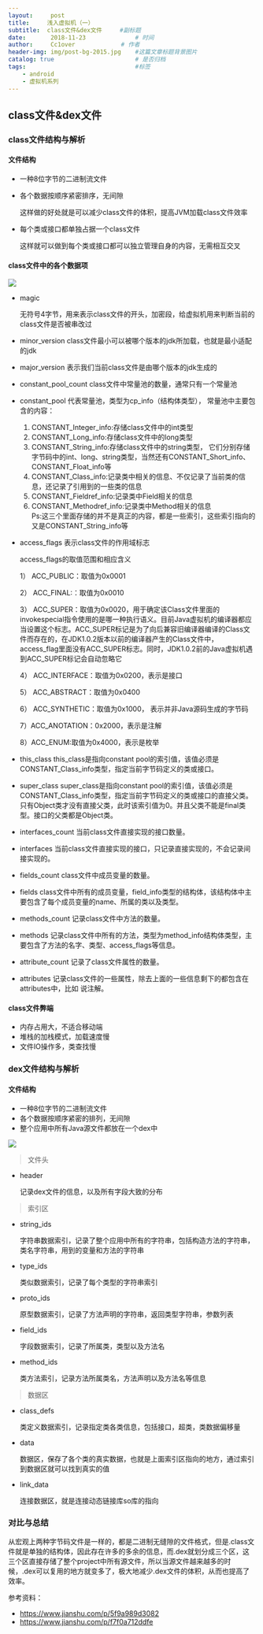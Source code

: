 ```yaml
---
layout:     post   				    
title:     浅入虚拟机（一）  				 
subtitle:  class文件&dex文件     #副标题
date:       2018-11-23			   	# 时间
author:     Cc1over				# 作者
header-img: img/post-bg-2015.jpg 	#这篇文章标题背景图片
catalog: true 						# 是否归档
tags:								#标签
    - android
    - 虚拟机系列
---
```


## class文件&dex文件

### class文件结构与解析

#### 文件结构

* 一种8位字节的二进制流文件

* 各个数据按顺序紧密排序，无间隙

  这样做的好处就是可以减少class文件的体积，提高JVM加载class文件效率

* 每个类或接口都单独占据一个class文件

  这样就可以做到每个类或接口都可以独立管理自身的内容，无需相互交叉

#### class文件中的各个数据项

![](https://coolshell.cn/wp-content/uploads/2013/03/1.png)

* magic

  无符号4字节，用来表示class文件的开头，加密段，给虚拟机用来判断当前的 class文件是否被串改过

* minor_version
  class文件最小可以被哪个版本的jdk所加载，也就是最小适配的jdk

* major_version
  表示我们当前class文件是由哪个版本的jdk生成的

* constant_pool_count
  class文件中常量池的数量，通常只有一个常量池

* constant_pool
  代表常量池，类型为cp_info（结构体类型），
  常量池中主要包含的内容：<br>
  1) CONSTANT_Integer_info:存储class文件中的int类型<br>
  2) CONSTANT_Long_info:存储class文件中的long类型<br>
  3) CONSTANT_String_info:存储class文件中的string类型，
  它们分别存储字节码中的int、long、string类型，当然还有CONSTANT_Short_info、CONSTANT_Float_info等<br>
  4) CONSTANT_Class_info:记录类中相关的信息、不仅记录了当前类的信息，还记录了引用到的一些类的信息<br>
  5) CONSTANT_Fieldref_info:记录类中Field相关的信息<br>
  6) CONSTANT_Methodref_info:记录类中Method相关的信息<br>
  Ps:这三个里面存储的并不是真正的内容，都是一些索引，这些索引指向的又是CONSTANT_String_info等<br>

* access_flags
  表示class文件的作用域标志<br>

  access_flags的取值范围和相应含义<br>

  1）  ACC_PUBLIC：取值为0x0001<br>

  2）  ACC_FINAL:：取值为0x0010<br>

  3）  ACC_SUPER：取值为0x0020，用于确定该Class文件里面的invokespecial指令使用的是哪一种执行语义。目前Java虚拟机的编译器都应当设置这个标志。ACC_SUPER标记是为了向后兼容旧编译器编译的Class文件而存在的，在JDK1.0.2版本以前的编译器产生的Class文件中，access_flag里面没有ACC_SUPER标志。同时，JDK1.0.2前的Java虚拟机遇到ACC_SUPER标记会自动忽略它<br>

  4） ACC_INTERFACE：取值为0x0200，表示是接口<br>

  5） ACC_ABSTRACT：取值为0x0400<br>

  6） ACC_SYNTHETIC：取值为0x1000， 表示并非Java源码生成的字节码<br>

  7）ACC_ANOTATION：0x2000，表示是注解<br>

  8）ACC_ENUM:取值为0x4000，表示是枚举<br>

* this_class
  this_class是指向constant pool的索引值，该值必须是CONSTANT_Class_info类型，指定当前字节码定义的类或接口。

* super_class
  super_class是指向constant pool的索引值，该值必须是CONSTANT_Class_info类型，指定当前字节码定义的类或接口的直接父类。只有Object类才没有直接父类，此时该索引值为0。并且父类不能是final类型。接口的父类都是Object类。

* interfaces_count
  当前class文件直接实现的接口数量。

* interfaces
  当前class文件直接实现的接口，只记录直接实现的，不会记录间接实现的。

* fields_count
  class文件中成员变量的数量。

* fields
  class文件中所有的成员变量，field_info类型的结构体，该结构体中主要包含了每个成员变量的name、所属的类以及类型。

* methods_count
  记录class文件中方法的数量。

* methods
  记录class文件中所有的方法，类型为method_info结构体类型，主要包含了方法的名字、类型、access_flags等信息。

* attribute_count
  记录了class文件属性的数量。

* attributes
  记录class文件的一些属性，除去上面的一些信息剩下的都包含在attributes中，比如    说注解。

#### class文件弊端

* 内存占用大，不适合移动端
* 堆栈的加栈模式，加载速度慢
* 文件IO操作多，类查找慢

### dex文件结构与解析

#### 文件结构

* 一种8位字节的二进制流文件
* 各个数据按顺序紧密的排列，无间隙
* 整个应用中所有Java源文件都放在一个dex中

![](http://gnaixx.cc/blog_images/20161129/1.png)
> 文件头

* header

  记录dex文件的信息，以及所有字段大致的分布

> 索引区

* string_ids

  字符串数据索引，记录了整个应用中所有的字符串，包括构造方法的字符串，类名字符串，用到的变量和方法的字符串

* type_ids

  类似数据索引，记录了每个类型的字符串索引

* proto_ids

  原型数据索引，记录了方法声明的字符串，返回类型字符串，参数列表

* field_ids

  字段数据索引，记录了所属类，类型以及方法名

* method_ids

  类方法索引，记录方法所属类名，方法声明以及方法名等信息

>数据区

* class_defs

  类定义数据索引，记录指定类各类信息，包括接口，超类，类数据偏移量

* data

  数据区，保存了各个类的真实数据，也就是上面索引区指向的地方，通过索引到数据区就可以找到真实的值

* link_data

  连接数据区，就是连接动态链接库so库的指向

### 对比与总结

从宏观上两种字节码文件是一样的，都是二进制无缝隙的文件格式，但是.class文件就是单独的结构体，因此存在许多的多余的信息，而.dex就划分成三个区，这三个区直接存储了整个project中所有源文件，所以当源文件越来越多的时候，.dex可以复用的地方就变多了，极大地减少.dex文件的体积，从而也提高了效率。















参考资料：<br>

* https://www.jianshu.com/p/5f9a989d3082
* https://www.jianshu.com/p/f7f0a712ddfe